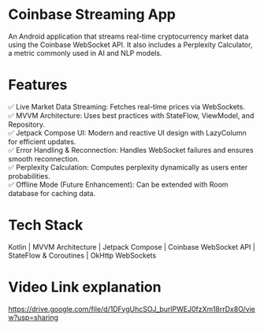 # Coinbase Streaming App
An Android application that streams real-time cryptocurrency market data using the Coinbase WebSocket API.
It also includes a Perplexity Calculator, a metric commonly used in AI and NLP models.

# Features
✅ Live Market Data Streaming: Fetches real-time prices via WebSockets. <br />
✅ MVVM Architecture: Uses best practices with StateFlow, ViewModel, and Repository.  <br />
✅ Jetpack Compose UI: Modern and reactive UI design with LazyColumn for efficient updates.  <br />
✅ Error Handling & Reconnection: Handles WebSocket failures and ensures smooth reconnection.  <br />
✅ Perplexity Calculation: Computes perplexity dynamically as users enter probabilities.  <br />
✅ Offline Mode (Future Enhancement): Can be extended with Room database for caching data.  <br />

# Tech Stack
Kotlin | MVVM Architecture | Jetpack Compose | Coinbase WebSocket API | StateFlow & Coroutines | OkHttp WebSockets 

# Video Link explanation
https://drive.google.com/file/d/1DFygUhcSOJ_burlPWEJ0fzXm18rrDx8O/view?usp=sharing
